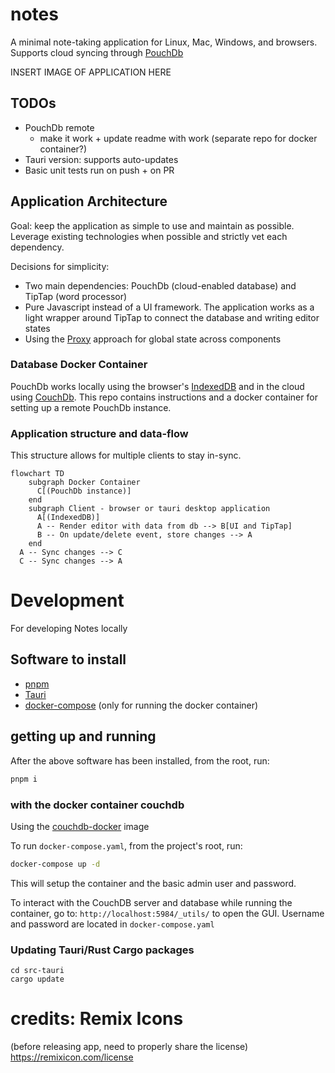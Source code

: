 # notes

A minimal note-taking application for Linux, Mac, Windows, and browsers. Supports cloud syncing through [PouchDb](https://pouchdb.com/)

INSERT IMAGE OF APPLICATION HERE

## TODOs

- PouchDb remote
  - make it work + update readme with work (separate repo for docker container?)
- Tauri version: supports auto-updates
- Basic unit tests run on push + on PR

## Application Architecture

Goal: keep the application as simple to use and maintain as possible. Leverage existing technologies when possible and strictly vet each dependency.

Decisions for simplicity:

- Two main dependencies: PouchDb (cloud-enabled database) and TipTap (word processor)
- Pure Javascript instead of a UI framework. The application works as a light wrapper around TipTap to connect the database and writing editor states
- Using the [Proxy](https://developer.mozilla.org/en-US/docs/Web/JavaScript/Reference/Global_Objects/Proxy) approach for global state across components

### Database Docker Container

PouchDb works locally using the browser's [IndexedDB](https://developer.mozilla.org/en-US/docs/Web/API/IndexedDB_API) and in the cloud using [CouchDb](https://couchdb.apache.org/). This repo contains instructions and a docker container for setting up a remote PouchDb instance.

### Application structure and data-flow

This structure allows for multiple clients to stay in-sync.

```mermaid
flowchart TD
    subgraph Docker Container
      C[(PouchDb instance)]
    end
    subgraph Client - browser or tauri desktop application
      A[(IndexedDB)]
      A -- Render editor with data from db --> B[UI and TipTap]
      B -- On update/delete event, store changes --> A
    end
  A -- Sync changes --> C
  C -- Sync changes --> A
```

# Development

For developing Notes locally

## Software to install

- [pnpm](https://pnpm.io/)
- [Tauri](https://tauri.app/)
- [docker-compose](https://github.com/docker/compose) (only for running the docker container)

## getting up and running

After the above software has been installed, from the root, run:

```bash
pnpm i
```

### with the docker container couchdb

Using the [couchdb-docker](https://github.com/apache/couchdb-docker) image

To run `docker-compose.yaml`, from the project's root, run:

```bash
docker-compose up -d
```

This will setup the container and the basic admin user and password.

To interact with the CouchDB server and database while running the container, go to: `http://localhost:5984/_utils/` to open the GUI. Username and password are located in `docker-compose.yaml`

### Updating Tauri/Rust Cargo packages

```
cd src-tauri
cargo update
```

# credits: Remix Icons

(before releasing app, need to properly share the license)
https://remixicon.com/license
